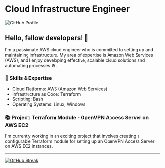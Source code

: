 # Cloud Infrastructure Engineer

![GitHub Profile](https://img.shields.io/badge/GitHub-rizkiprass-blueviolet?style=flat-square&logo=github)

## Hello, fellow developers! 👋

I'm a passionate AWS cloud engineer who is committed to setting up and maintaining infrastructure. My area of expertise is Amazon Web Services (AWS), and I enjoy developing effective, scalable cloud solutions and automating processes :gear: .

### 🔧 Skills & Expertise

- Cloud Platforms: AWS (Amazon Web Services)
- Infrastructure as Code: Terraform
- Scripting: Bash
- Operating Systems: Linux, Windows

### 📚 Project: Terraform Module - OpenVPN Access Server on AWS EC2

I'm currently working in an exciting project that involves creating a configurable Terraform module for setting up an OpenVPN Access Server on AWS EC2 instances.

---
[![GitHub Streak](https://github-readme-streak-stats.herokuapp.com?user=rizkiprass&theme=rose-pine&border_radius=2)](https://git.io/streak-stats)
